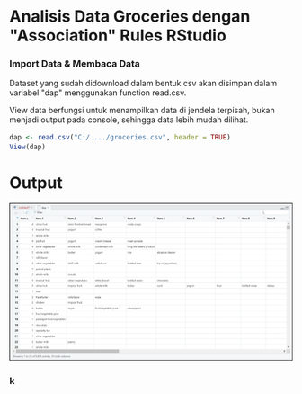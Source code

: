 # Analisis Data Groceries dengan "Association" Rules RStudio
### Import Data & Membaca Data
Dataset yang sudah didownload dalam  bentuk csv akan disimpan dalam variabel "dap" menggunakan function read.csv.

View data berfungsi untuk menampilkan data di jendela terpisah, bukan menjadi output pada console, sehingga data lebih mudah dilihat.

```r
dap <- read.csv("C:/..../groceries.csv", header = TRUE)
View(dap)
```

# Output
![](gambar/viewdata.png) 

### k


